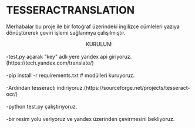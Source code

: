# TESSERACTRANSLATION

Merhabalar bu proje ile bir fotoğraf üzerindeki ingilizce cümleleri yazıya dönüştürerek çeviri işlemi sağlanmya çalışılmıştır.

<center>KURULUM</center>
<br>-test.py açarak "key" adlı yere yandex api giriyoruz.(https://tech.yandex.com/translate/)</br>
<br>-pip install -r requirements.txt # modülleri kuruyoruz.</br>
<br>-Ardından tesseractı indiriyoruz.(https://sourceforge.net/projects/tesseract-ocr/)</br>
<br>-python test.py çalıştırıyoruz.</br>
<br>-bir resim yolu veriyoruz ve yandex üzerinden çevirmesini bekliyoruz.</br>
